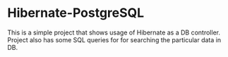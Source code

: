 # Hibernate-PostgreSQL
This is a simple project that shows usage of Hibernate as a DB controller.
Project also has some SQL queries for for searching the particular data in DB.
